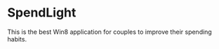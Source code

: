 SpendLight
==========
This is the best Win8 application for couples to improve their spending habits.